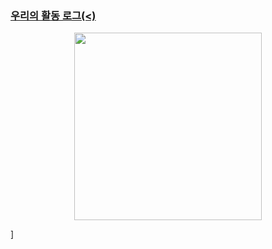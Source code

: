 ### [우리의 활동 로그(<)](https://github.com/woowa-techcamp-2020/bmart-9/wiki)

<p align="center">
  <img src="https://user-images.githubusercontent.com/34447105/90772561-b2be3780-e32f-11ea-9ae3-04bd46ea2144.png" width="300"/>
</p>]

